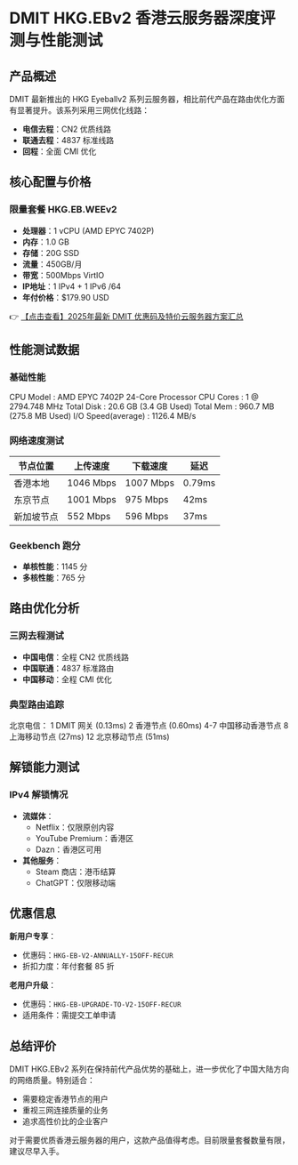 # DMIT HKG.EBv2 香港云服务器深度评测与性能测试

## 产品概述

DMIT 最新推出的 HKG Eyeballv2 系列云服务器，相比前代产品在路由优化方面有显著提升。该系列采用三网优化线路：
- **电信去程**：CN2 优质线路
- **联通去程**：4837 标准线路
- **回程**：全面 CMI 优化

## 核心配置与价格

### 限量套餐 HKG.EB.WEEv2
- **处理器**：1 vCPU (AMD EPYC 7402P)
- **内存**：1.0 GB
- **存储**：20G SSD
- **流量**：450GB/月
- **带宽**：500Mbps VirtIO
- **IP地址**：1 IPv4 + 1 IPv6 /64
- **年付价格**：$179.90 USD

👉 [【点击查看】2025年最新 DMIT 优惠码及特价云服务器方案汇总](https://bit.ly/dmit_coupon)

## 性能测试数据

### 基础性能

CPU Model          : AMD EPYC 7402P 24-Core Processor
CPU Cores          : 1 @ 2794.748 MHz
Total Disk         : 20.6 GB (3.4 GB Used)
Total Mem          : 960.7 MB (275.8 MB Used)
I/O Speed(average) : 1126.4 MB/s

### 网络速度测试
| 节点位置       | 上传速度    | 下载速度    | 延迟   |
|----------------|------------|------------|--------|
| 香港本地       | 1046 Mbps  | 1007 Mbps  | 0.79ms |
| 东京节点       | 1001 Mbps  | 975 Mbps   | 42ms   |
| 新加坡节点     | 552 Mbps   | 596 Mbps   | 37ms   |

### Geekbench 跑分
- **单核性能**：1145 分
- **多核性能**：765 分

## 路由优化分析

### 三网去程测试
- **中国电信**：全程 CN2 优质线路
- **中国联通**：4837 标准路由
- **中国移动**：全程 CMI 优化

### 典型路由追踪

北京电信：
1  DMIT 网关 (0.13ms)
2  香港节点 (0.60ms)
4-7 中国移动香港节点
8  上海移动节点 (27ms)
12 北京移动节点 (51ms)

## 解锁能力测试

### IPv4 解锁情况
- **流媒体**：
  - Netflix：仅限原创内容
  - YouTube Premium：香港区
  - Dazn：香港区可用
- **其他服务**：
  - Steam 商店：港币结算
  - ChatGPT：仅限移动端

## 优惠信息

**新用户专享**：
- 优惠码：`HKG-EB-V2-ANNUALLY-15OFF-RECUR`
- 折扣力度：年付套餐 85 折

**老用户升级**：
- 优惠码：`HKG-EB-UPGRADE-TO-V2-15OFF-RECUR`
- 适用条件：需提交工单申请

## 总结评价

DMIT HKG.EBv2 系列在保持前代产品优势的基础上，进一步优化了中国大陆方向的网络质量。特别适合：
- 需要稳定香港节点的用户
- 重视三网连接质量的业务
- 追求高性价比的企业客户

对于需要优质香港云服务器的用户，这款产品值得考虑。目前限量套餐数量有限，建议尽早入手。